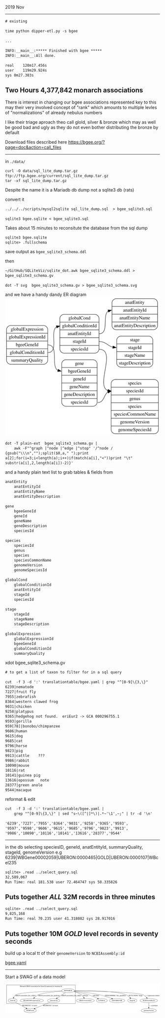 

2019 Nov

----------------------------------
```
# existing

time python dipper-etl.py -s bgee

...

INFO:__main__:***** Finished with bgee *****
INFO:__main__:All done.

real	120m17.456s
user	119m29.924s
sys	0m27.303s
```
Two Hours 4,377,842  monarch associations
------------------------------------

There is interest in changing our bgee associations represented
key to this may their very involved concept of "rank"
which amounts to multiple levles of "normalizations" of already nebulus numbers

I like their triage aproach theo call glold, silver & bronze
which may as well be good bad and ugly as they
do not even bother distributing the bronze by default


Download files described here
    https://bgee.org/?page=doc&action=call_files

------------------------------------------------------------
in `./data/`
```
curl -O data/sql_lite_dump.tar.gz ftp://ftp.bgee.org/current/sql_lite_dump.tar.gz
tar -xf sql_lite_dump.tar.gz
```

Despite the name it is a Mariadb db dump not a sqlite3 db (rats)

convert it
```
../../../scripts/mysql2sqlite sql_lite_dump.sql  > bgee_sqlite3.sql

sqlite3 bgee.sqlite < bgee_sqlite3.sql
```

Takes about 15 minutes to reconsitute the database from the sql dump

```
sqlite3 bgee.sqlite
sqlite> .fullschema
```
save output as `bgee_sqlite3_schema.ddl`

then
```
~/GitHub/SQLiteViz/sqlite_dot.awk bgee_sqlite3_schema.ddl > bgee_sqlite3_schema.gv

dot -T svg  bgee_sqlite3_schema.gv > bgee_sqlite3_schema.svg
```
and we have a handy dandy ER diagram
![ER diagram](./bgee_sqlite3_schema.svg)

```
dot -T plain-ext  bgee_sqlite3_schema.gv |
    awk -F"^graph |^node |^edge |^stop" '/^node / {gsub("\\\n","");split($0,a," ");print a[2];for(i=3;i<length(a);i++)if(match(a[i],"<"))print "\t" substr(a[i],2,length(a[i])-2)}'
```


and a handy plain text list to grab tables & fields from

```
anatEntity
	anatEntityId
	anatEntityName
	anatEntityDescription

gene
	bgeeGeneId
	geneId
	geneName
	geneDescription
	speciesId

species
	speciesId
	genus
	species
	speciesCommonName
	genomeVersion
    genomeSpeciesId

globalCond
	globalConditionId
	anatEntityId
	stageId
	speciesId

stage
	stageId
	stageName
	stageDescription

globalExpression
	globalExpressionId
	bgeeGeneId
	globalConditionId
	summaryQuality

```

   xdot bgee_sqlite3_schema.gv


```
# to get a list of taxon to filter for in a sql query

cut  -f 3 -d ':' translationtable/bgee.yaml | grep "^[0-9]\{3,\}"
6239|nematode
7227|fruit fly
7955|zebrafish
8364|western clawed frog
9031|chicken
9258|platypus
9365|hedgehog not found.  eriEur2 -> GCA 000296755.1
9593|gorilla
959[78]|bonobo/chimpanzee
9606|human
9615|dog
9685|cat
9796|horse
9823|pig
9913|cattle    ???
9986|rabbit
10090|mouse
10116|rat
10141|guinea pig
13616|opossum   note
28377|green anole
9544|macaque
```

reformat & edit
```
cut  -f 3 -d ':' translationtable/bgee.yaml |
    grep "^[0-9]\{3,\}" | sed "s~\([^|]*\)|.*~'\1',~;" | tr -d '\n'

'6239','7227','7955','8364','9031','9258','9365','9593',
'9597','9598','9606','9615','9685','9796','9823','9913',
'9986','10090','10116','10141','13616','28377','9544'
```

----------------------------------------------

in the db selecting
    speciesID, geneId, anatEntityId, summaryQuality, stageId, genomeVersion
e.g
    6239|WBGene00002059|UBERON:0000465|GOLD|UBERON:0000107|WBcel235

```
sqlite> .read ../select_query.sql
32,589,067
Run Time: real 181.538 user 72.464747 sys 58.335826
```
Puts together _ALL_ 32M records in three minutes
---------------------------------------------------
```
sqlite> .read ../select_query.sql
9,825,168
Run Time: real 70.235 user 41.318082 sys 28.917016
```
Puts together 10M _GOLD_ level records in seventy seconds
---------------------------------------------------------

build up a local tt of their `genomeVersion` to `NCBIAssembly:id`

[bgee.yaml](../../translationtable/bgee.yaml)

-------------------------------------------------------------

Start a SWAG of a data model


![datamodle](bgee_datamodel_swag.svg)










